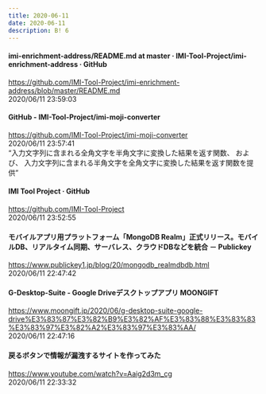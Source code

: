 ```yaml
---
title: 2020-06-11
date: 2020-06-11
description: B! 6
---
```


#### imi-enrichment-address/README.md at master · IMI-Tool-Project/imi-enrichment-address · GitHub
https://github.com/IMI-Tool-Project/imi-enrichment-address/blob/master/README.md<br>
2020/06/11 23:59:03<br>


#### GitHub - IMI-Tool-Project/imi-moji-converter
https://github.com/IMI-Tool-Project/imi-moji-converter<br>
2020/06/11 23:57:41<br>
“入力文字列に含まれる全角文字を半角文字に変換した結果を返す関数、 および、 入力文字列に含まれる半角文字を全角文字に変換した結果を返す関数を提供”


#### IMI Tool Project · GitHub
https://github.com/IMI-Tool-Project<br>
2020/06/11 23:52:55<br>


#### モバイルアプリ用プラットフォーム「MongoDB Realm」正式リリース。モバイルDB、リアルタイム同期、サーバレス、クラウドDBなどを統合 － Publickey
https://www.publickey1.jp/blog/20/mongodb_realmdbdb.html<br>
2020/06/11 22:47:42<br>


#### G-Desktop-Suite - Google Driveデスクトップアプリ MOONGIFT
https://www.moongift.jp/2020/06/g-desktop-suite-google-drive%E3%83%87%E3%82%B9%E3%82%AF%E3%83%88%E3%83%83%E3%83%97%E3%82%A2%E3%83%97%E3%83%AA/<br>
2020/06/11 22:47:16<br>


#### 戻るボタンで情報が漏洩するサイトを作ってみた
https://www.youtube.com/watch?v=Aaig2d3m_cg<br>
2020/06/11 22:33:32<br>


